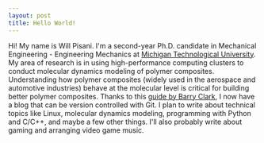 ```yaml
---
layout: post
title: Hello World!
---
```


Hi! My name is Will Pisani. I'm a second-year Ph.D. candidate in Mechanical Engineering - Engineering Mechanics at [Michigan Technological University](http://www.mtu.edu). My area of research is in using high-performance computing clusters to conduct molecular dynamics modeling of polymer composites. Understanding how polymer composites (widely used in the aerospace and automotive industries) behave at the molecular level is critical for building better polymer composites. Thanks to this [guide by Barry Clark](https://www.smashingmagazine.com/2014/08/build-blog-jekyll-github-pages/), I now have a blog that can be version controlled with Git. I plan to write about technical topics like Linux, molecular dynamics modeling, programming with Python and C/C++, and maybe a few other things. I'll also probably write about gaming and arranging video game music. 
